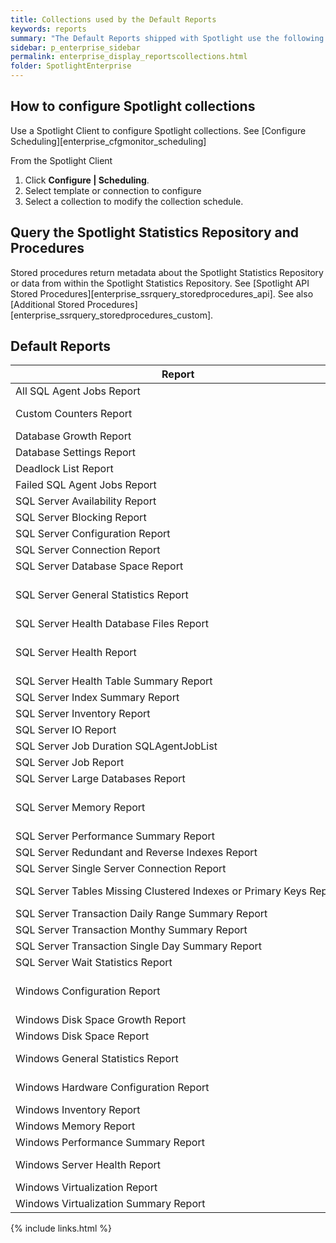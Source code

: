 ```yaml
---
title: Collections used by the Default Reports
keywords: reports
summary: "The Default Reports shipped with Spotlight use the following collections and procedures."
sidebar: p_enterprise_sidebar
permalink: enterprise_display_reportscollections.html
folder: SpotlightEnterprise
---
```



## How to configure Spotlight collections
Use a Spotlight Client to configure Spotlight collections. See [Configure Scheduling][enterprise_cfgmonitor_scheduling]

From the Spotlight Client

1.  Click **Configure \| Scheduling**.
2.  Select template or connection to configure
3.  Select a collection to modify the collection schedule.

## Query the Spotlight Statistics Repository and Procedures
Stored procedures return metadata about the Spotlight Statistics Repository or data from within the Spotlight Statistics Repository. See [Spotlight API Stored Procedures][enterprise_ssrquery_storedprocedures_api]. See also [Additional Stored Procedures][enterprise_ssrquery_storedprocedures_custom].

## Default Reports

Report | Collection Procedure | Collection Name
-------|----------|---------------------
All SQL Agent Jobs Report | SQLAgentJobList | Agent Job List
Custom Counters Report | SQLCustomCounters, CustomCounters | Custom Counters - SQL Server, Custom Counters - Windows
Database Growth	Report | SQLDatabaseList	| Database List
Database Settings Report | GeneralDBProperties | General DB Properties
Deadlock List Report | DeadlockList | Deadlock List
Failed SQL Agent Jobs Report	| SQLAgentJobsFailed	| Agent Jobs Failed
SQL Server Availability Report	| ConnectionAvailability	| Connection Availability
SQL Server Blocking	Report | SQLBlockingList | Blocking List
SQL Server Configuration Report | SQLConfigList | Server Properties,xp_msver properties,Configuration List
SQL Server Connection Report | SQLConnections | SQL Server Connections
SQL Server Database Space Report	| SQLDatabaseList	| SQL Server Connections
SQL Server General Statistics Report | SQLConnections,SQLBufferManager<br>SQLStatistics,SQLMemoryManager<br>SQLCacheManager | SQL Server Connections,Buffer Manager<br>Statistics,Memory Manager,<br>Cache Manager
SQL Server Health Database Files Report | SQLFiles | Files
SQL Server Health Report | SQLConnections,SQLBufferManager<br>SQLStatistics,SQLMemoryManager<br>SQLCacheManager |  SQL Server Connections,Statistics,<br>Buffer Manager,Cache Manager,<br>Memory Manager
SQL Server Health Table Summary Report | SQLTableSummary | SQL Table Summary
SQL Server Index Summary Report | SQLIndexSummary | SQL Index Summary
SQL Server Inventory Report | SQLVersionInfo | Version Information
SQL Server IO Report |	SQLBufferManager, VirtualFileStats |	Agent Job List
SQL Server Job Duration SQLAgentJobList |	Agent Job List | Agent Job List
SQL Server Job Report | SQLAgentJobList |	Database List
SQL Server Large Databases Report | SQLDatabaseList | Database List
SQL Server Memory Report | SQLBufferManager<br>SQLStatistics,SQLMemoryManager<br>SQLCacheManager | Buffer Manager,Cache Manager,Memory Manager
SQL Server Performance Summary Report | SQLCPUPercent | SQL CPU Percent
SQL Server Redundant and Reverse Indexes Report | SQLRedundantIndexes, SQLReverseIndexes | Redundant Indexes,Reverse Indexes
SQL Server Single Server Connection Report | SQLConnections | SQL Server Connections
SQL Server Tables Missing Clustered Indexes or Primary Keys Report | SQLTablesMissingPrimaryKeys<br>SQLTablesMissingClusteredIndexes | Tables Missing Primary Keys<br>Tables Missing Clustered Indexes
SQL Server Transaction Daily Range Summary Report | SQLDatabaseInfo | Database Info
SQL Server Transaction Monthy Summary Report | SQLDatabaseInfo | Database Info
SQL Server Transaction Single Day Summary Report | SQLDatabaseInfo | Database Info
SQL Server Wait Statistics Report | SQLWaitStats | SQL Wait Statistics Details
Windows Configuration Report | OperatingSystem, PagingFiles<br>AdvancedPerformanceOptions<br>SystemOptions | Operating System,Paging Files<br>Advanced Performance Options<br>Windows System Start Options
Windows Disk Space Growth Report | FileSystems | File Systems
Windows Disk Space Report | FileSystems | File Systems
Windows General Statistics Report | Memory, Processes<br>System,Network,LogicalDisks | Memory,Processes,<br>System Performance,Network,Logical Disks
Windows Hardware Configuration Report | ComputerSystem,ProcessDetails<br>PhysicalMemory,PhysicalDiskDrive,NetworkAdapter | Computer System,Processor Details,<br>Physical Memory,Physical Disk Drive,Network Adapter
Windows Inventory Report | OperatingSystem,Memory,ProcessDetails | Operating System, Memory, Processor Details
Windows Memory Report | Memory | Memory
Windows Performance Summary Report | Processes, Memory,Network,PhysicalDisks | Processors,Memory, Network, Physical Disks
Windows Server Health Report | Processes,System,<br>Network,LogicalDisks | Processes,System Performance,<br>Memory,Network,Logical Disks
Windows Virtualization Report | VirtualUsage | Virtual Machine Usage
Windows Virtualization Summary Report | VirtualUsage | Virtual Machine Usage


{% include links.html %}
